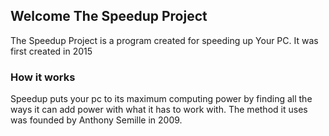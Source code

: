 ## Welcome The Speedup Project

The Speedup Project is a program created for speeding up Your PC. It was first created in 2015

### How it works

Speedup puts your pc to its maximum computing power by finding all the ways it can add power with what it has to work with. 
The method it uses was founded by Anthony Semille in 2009.







